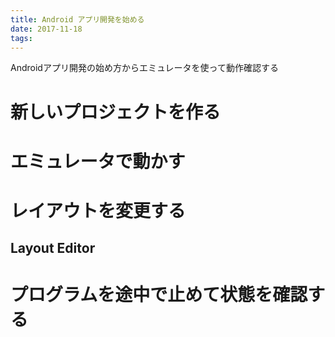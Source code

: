 ```yaml
---
title: Android アプリ開発を始める
date: 2017-11-18
tags:
---
```

Androidアプリ開発の始め方からエミュレータを使って動作確認する

<!-- toc -->

# 新しいプロジェクトを作る

# エミュレータで動かす

# レイアウトを変更する

## Layout Editor

# プログラムを途中で止めて状態を確認する
